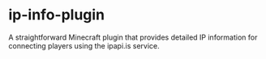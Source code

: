 # ip-info-plugin
A straightforward Minecraft plugin that provides detailed IP information for connecting players using the ipapi.is service.
